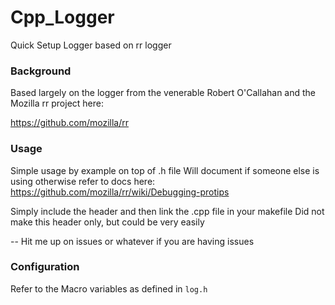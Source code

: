 # Cpp_Logger
Quick Setup Logger based on rr logger

### Background
Based largely on the logger from the venerable Robert O'Callahan and the Mozilla rr project here: 

https://github.com/mozilla/rr

### Usage
Simple usage by example on top of .h file
Will document if someone else is using otherwise refer to docs here:
https://github.com/mozilla/rr/wiki/Debugging-protips

Simply include the header and then link the .cpp file in your makefile
Did not make this header only, but could be very easily

-- Hit me up on issues or whatever if you are having issues


### Configuration
Refer to the Macro variables as defined in `log.h`

